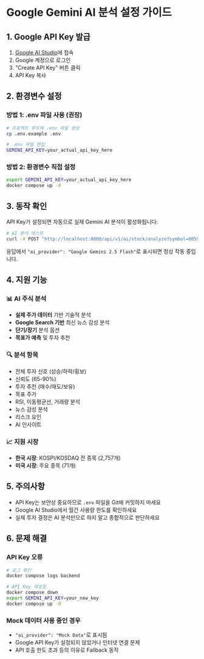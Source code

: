 # Google Gemini AI 분석 설정 가이드

## 1. Google API Key 발급

1. [Google AI Studio](https://makersuite.google.com/app/apikey)에 접속
2. Google 계정으로 로그인
3. "Create API Key" 버튼 클릭
4. API Key 복사

## 2. 환경변수 설정

### 방법 1: .env 파일 사용 (권장)
```bash
# 프로젝트 루트에 .env 파일 생성
cp .env.example .env

# .env 파일 편집
GEMINI_API_KEY=your_actual_api_key_here
```

### 방법 2: 환경변수 직접 설정
```bash
export GEMINI_API_KEY=your_actual_api_key_here
docker compose up -d
```

## 3. 동작 확인

API Key가 설정되면 자동으로 실제 Gemini AI 분석이 활성화됩니다:

```bash
# AI 분석 테스트
curl -X POST "http://localhost:8000/api/v1/ai/stock/analyze?symbol=005930&market=KR&analysis_type=short"
```

응답에서 `"ai_provider": "Google Gemini 2.5 Flash"`로 표시되면 정상 작동 중입니다.

## 4. 지원 기능

### 📊 AI 주식 분석
- **실제 주가 데이터** 기반 기술적 분석
- **Google Search 기반** 최신 뉴스 감성 분석
- **단기/장기** 분석 옵션
- **목표가 예측** 및 투자 추천

### 🔍 분석 항목
- 전체 투자 신호 (상승/하락/횡보)
- 신뢰도 (65-90%)
- 투자 추천 (매수/매도/보유)
- 목표 주가
- RSI, 이동평균선, 거래량 분석
- 뉴스 감성 분석
- 리스크 요인
- AI 인사이트

### 📈 지원 시장
- **한국 시장**: KOSPI/KOSDAQ 전 종목 (2,757개)
- **미국 시장**: 주요 종목 (71개)

## 5. 주의사항

- API Key는 보안상 중요하므로 `.env` 파일을 Git에 커밋하지 마세요
- Google AI Studio에서 월간 사용량 한도를 확인하세요
- 실제 투자 결정은 AI 분석만으로 하지 말고 종합적으로 판단하세요

## 6. 문제 해결

### API Key 오류
```bash
# 로그 확인
docker compose logs backend

# API Key 재설정
docker compose down
export GEMINI_API_KEY=your_new_key
docker compose up -d
```

### Mock 데이터 사용 중인 경우
- `"ai_provider": "Mock Data"`로 표시됨
- Google API Key가 설정되지 않았거나 인터넷 연결 문제
- API 호출 한도 초과 등의 이유로 Fallback 동작